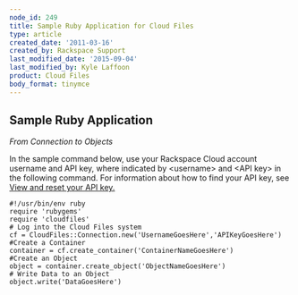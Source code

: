 ```yaml
---
node_id: 249
title: Sample Ruby Application for Cloud Files
type: article
created_date: '2011-03-16'
created_by: Rackspace Support
last_modified_date: '2015-09-04'
last_modified_by: Kyle Laffoon
product: Cloud Files
body_format: tinymce
---
```


<a href="" id="Simple_Ruby_Application"></a>

<span class="mw-headline">Sample Ruby Application </span>
---------------------------------------------------------

*From Connection to Objects*

In the sample command below, use your Rackspace Cloud account username
and API key, where indicated by &lt;username&gt; and &lt;API key&gt; in
the following command. For information about how to find your API key,
see [View and reset your API
key.](/how-to/view-and-reset-your-api-key)

    #!/usr/bin/env ruby
    require 'rubygems'
    require 'cloudfiles'
    # Log into the Cloud Files system
    cf = CloudFiles::Connection.new('UsernameGoesHere','APIKeyGoesHere')
    #Create a Container
    container = cf.create_container('ContainerNameGoesHere')
    #Create an Object
    object = container.create_object('ObjectNameGoesHere')
    # Write Data to an Object
    object.write('DataGoesHere')



